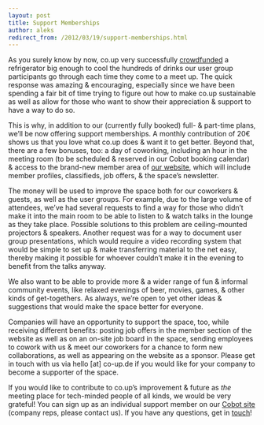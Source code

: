 ```yaml
---
layout: post
title: Support Memberships
author: aleks
redirect_from: /2012/03/19/support-memberships.html
---
```


As you surely know by now, co.up very successfully [crowdfunded](http://co-up.de/2012/01/10/fridge-thanks.html) a refrigerator big enough to cool the hundreds of drinks our user group participants go through each time they come to a meet up. The quick response was amazing & encouraging, especially since we have been spending a fair bit of time trying to figure out how to make co.up sustainable as well as allow for those who want to show their appreciation & support to have a way to do so.

This is why, in addition to our (currently fully booked) full- & part-time plans, we’ll be now offering support memberships. A monthly contribution of 20€ shows us that you love what co.up does & want it to get better. Beyond that, there are a few bonuses, too: a day of coworking, including an hour in the meeting room (to be scheduled & reserved in our Cobot booking calendar) & access to the brand-new member area of [our website](https://members.co-up.de), which will include member profiles, classifieds, job offers, & the space’s newsletter.

The money will be used to improve the space both for our coworkers & guests, as well as the user groups. For example, due to the large volume of attendees, we’ve had several requests to find a way for those who didn’t make it into the main room to be able to listen to & watch talks in the lounge as they take place. Possible solutions to this problem are ceiling-mounted projectors & speakers. Another request was for a way to document user group presentations, which would require a video recording system that would be simple to set up & make transferring material to the net easy, thereby making it possible for whoever couldn’t make it in the evening to benefit from the talks anyway.

We also want to be able to provide more & a wider range of fun & informal community events, like relaxed evenings of beer, movies, games, & other kinds of get-togethers. As always, we’re open to yet other ideas & suggestions that would make the space better for everyone.

Companies will have an opportunity to support the space, too, while receiving different benefits: posting job offers in the member section of the website as well as on an on-site job board in the space, sending employees to cowork with us & meet our coworkers for a chance to form new collaborations, as well as appearing on the website as a sponsor. Please get in touch with us via hello \[at\] co-up.de if you would like for your company to become a supporter of the space.

If you would like to contribute to co.up’s improvement & future as _the_ meeting place for tech-minded people of all kinds, we would be very grateful! You can sign up as an individual support member on our [Cobot site](https://co-up.cobot.me/) (company reps, please contact us). If you have any questions, get in [touch](http://www.co-up.de/contact)!
